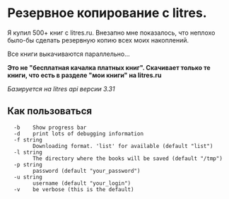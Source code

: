 # Резервное копирование с litres.

Я купил 500+ книг с litres.ru. Внезапно мне показалось, что неплохо было-бы сделать резервную копию всех моих накоплений.

Все книги выкачиваются параллельно...

**Это не "бесплатная качалка платных книг". Скачивает только те книги, что есть в разделе "мои книги" на litres.ru**

_Базируется на litres api версии 3.31_

## Как пользоваться

```
  -b    Show progress bar
  -d    print lots of debugging information
  -f string
        Downloading format. 'list' for available (default "list")
  -l string
        The directory where the books will be saved (default "/tmp")
  -p string
        password (default "your_password")
  -u string
        username (default "your_login")
  -v    be verbose (this is the default)
```
